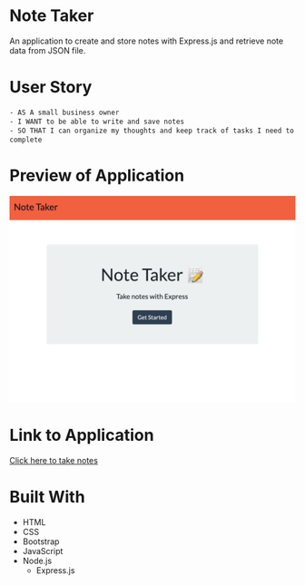 # Note Taker

An application to create and store notes with Express.js and retrieve note data from JSON file.

# User Story
```
- AS A small business owner
- I WANT to be able to write and save notes
- SO THAT I can organize my thoughts and keep track of tasks I need to complete
```

# Preview of Application
![Note Taker Preview](./public/assets/notetaker.png)

# Link to Application
[Click here to take notes](https://tr-notetaker.herokuapp.com/)

# Built With
- HTML
- CSS
- Bootstrap 
- JavaScript
- Node.js
  - Express.js